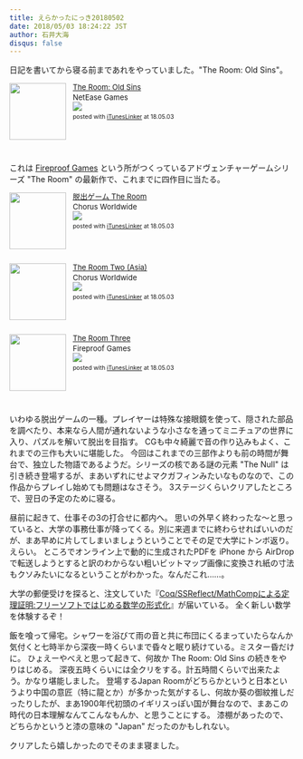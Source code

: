 ```yaml
---
title: えらかったにっき20180502
date: 2018/05/03 18:24:22 JST
author: 石井大海
disqus: false
---
```


日記を書いてから寝る前まであれをやっていました。"The Room: Old Sins"。

<div class='iTunesLinker-box' style='text-align:left;padding-bottom:20px;font-size:small;/zoom: 1;overflow: hidden;'><div class='iTunesLinker-list' style='clear: both;'><div class='iTunesLinker-image' style='float:left;margin:0px 12px 5px 0px;'><a href='https://itunes.apple.com/jp/app/the-room-old-sins/id1328732959?mt=8&uo=4&at=1010lLuG' target='_blank' rel='nofollow'><img src='https://is5-ssl.mzstatic.com/image/thumb/Purple128/v4/bb/fe/dd/bbfedd3b-c5ee-9670-2385-8eadb2dd8eeb/source/100x100bb.jpg' width='100' style='border: none;' /></a></div><div class='iTunesLinker-info' style='margin-bottom: 10px'><div class='iTunesLinker-name' style='margin-bottom:1px;line-height:120%'><a href='https://itunes.apple.com/jp/app/the-room-old-sins/id1328732959?mt=8&uo=4&at=1010lLuG' rel='nofollow' target='_blank'>The Room: Old Sins</a></div><div class='iTunesLinker-detail'>NetEase Games<br /><a href='https://itunes.apple.com/jp/app/the-room-old-sins/id1328732959?mt=8&uo=4&at=1010lLuG' rel='nofollow' target='_blank'><img src='http://ax.phobos.apple.com.edgesuite.net/ja_jp/images/web/linkmaker/badge_appstore-sm.gif'></a></div><div style='font-size:80%;margin-top:5px;line-height:120%'>posted with <a href='http://ituneslinker.biz/' title='iTunes/iPhoneアプリランキングリンク作成ツール' target='_blank'>iTunesLinker</a> at 18.05.03</div></div></div></div>

これは [Fireproof Games](http://www.fireproofgames.com) という所がつくっているアドヴェンチャーゲームシリーズ "The Room" の最新作で、これまでに四作目に当たる。

<div class='iTunesLinker-box' style='text-align:left;padding-bottom:20px;font-size:small;/zoom: 1;overflow: hidden;'><div class='iTunesLinker-list' style='clear: both;'><div class='iTunesLinker-image' style='float:left;margin:0px 12px 5px 0px;'><a href='https://itunes.apple.com/jp/app/%E8%84%B1%E5%87%BA%E3%82%B2%E3%83%BC%E3%83%A0-the-room/id972845416?mt=8&uo=4&at=1010lLuG' target='_blank' rel='nofollow'><img src='https://is3-ssl.mzstatic.com/image/thumb/Purple62/v4/eb/ed/3d/ebed3dba-e833-2376-a34f-52d142f043c0/source/100x100bb.jpg' width='100' style='border: none;' /></a></div><div class='iTunesLinker-info' style='margin-bottom: 10px'><div class='iTunesLinker-name' style='margin-bottom:1px;line-height:120%'><a href='https://itunes.apple.com/jp/app/%E8%84%B1%E5%87%BA%E3%82%B2%E3%83%BC%E3%83%A0-the-room/id972845416?mt=8&uo=4&at=1010lLuG' rel='nofollow' target='_blank'>脱出ゲーム The Room</a></div><div class='iTunesLinker-detail'>Chorus Worldwide<br /><a href='https://itunes.apple.com/jp/app/%E8%84%B1%E5%87%BA%E3%82%B2%E3%83%BC%E3%83%A0-the-room/id972845416?mt=8&uo=4&at=1010lLuG' rel='nofollow' target='_blank'><img src='http://ax.phobos.apple.com.edgesuite.net/ja_jp/images/web/linkmaker/badge_appstore-sm.gif'></a></div><div style='font-size:80%;margin-top:5px;line-height:120%'>posted with <a href='http://ituneslinker.biz/' title='iTunes/iPhoneアプリランキングリンク作成ツール' target='_blank'>iTunesLinker</a> at 18.05.03</div></div></div></div>
<div class='iTunesLinker-box' style='text-align:left;padding-bottom:20px;font-size:small;/zoom: 1;overflow: hidden;'><div class='iTunesLinker-list' style='clear: both;'><div class='iTunesLinker-image' style='float:left;margin:0px 12px 5px 0px;'><a href='https://itunes.apple.com/jp/app/the-room-two-asia/id1104869996?mt=8&uo=4&at=1010lLuG' target='_blank' rel='nofollow'><img src='https://is1-ssl.mzstatic.com/image/thumb/Purple71/v4/b0/14/d7/b014d7ea-9658-b747-94e6-e3a77b007103/source/100x100bb.jpg' width='100' style='border: none;' /></a></div><div class='iTunesLinker-info' style='margin-bottom: 10px'><div class='iTunesLinker-name' style='margin-bottom:1px;line-height:120%'><a href='https://itunes.apple.com/jp/app/the-room-two-asia/id1104869996?mt=8&uo=4&at=1010lLuG' rel='nofollow' target='_blank'>The Room Two (Asia)</a></div><div class='iTunesLinker-detail'>Chorus Worldwide<br /><a href='https://itunes.apple.com/jp/app/the-room-two-asia/id1104869996?mt=8&uo=4&at=1010lLuG' rel='nofollow' target='_blank'><img src='http://ax.phobos.apple.com.edgesuite.net/ja_jp/images/web/linkmaker/badge_appstore-sm.gif'></a></div><div style='font-size:80%;margin-top:5px;line-height:120%'>posted with <a href='http://ituneslinker.biz/' title='iTunes/iPhoneアプリランキングリンク作成ツール' target='_blank'>iTunesLinker</a> at 18.05.03</div></div></div></div>
<div class='iTunesLinker-box' style='text-align:left;padding-bottom:20px;font-size:small;/zoom: 1;overflow: hidden;'><div class='iTunesLinker-list' style='clear: both;'><div class='iTunesLinker-image' style='float:left;margin:0px 12px 5px 0px;'><a href='https://itunes.apple.com/us/app/the-room-three/id918054748?mt=8&uo=4&at=1010lLuG' target='_blank' rel='nofollow'><img src='https://is3-ssl.mzstatic.com/image/thumb/Purple69/v4/9c/a4/1e/9ca41eb9-be47-8e0b-0b70-c131ae18d722/source/100x100bb.jpg' width='100' style='border: none;' /></a></div><div class='iTunesLinker-info' style='margin-bottom: 10px'><div class='iTunesLinker-name' style='margin-bottom:1px;line-height:120%'><a href='https://itunes.apple.com/us/app/the-room-three/id918054748?mt=8&uo=4&at=1010lLuG' rel='nofollow' target='_blank'>The Room Three</a></div><div class='iTunesLinker-detail'>Fireproof Games<br /><a href='https://itunes.apple.com/us/app/the-room-three/id918054748?mt=8&uo=4&at=1010lLuG' rel='nofollow' target='_blank'><img src='http://ax.phobos.apple.com.edgesuite.net/ja_jp/images/web/linkmaker/badge_appstore-sm.gif'></a></div><div style='font-size:80%;margin-top:5px;line-height:120%'>posted with <a href='http://ituneslinker.biz/' title='iTunes/iPhoneアプリランキングリンク作成ツール' target='_blank'>iTunesLinker</a> at 18.05.03</div></div></div></div>

いわゆる脱出ゲームの一種。プレイヤーは特殊な接眼鏡を使って、隠された部品を調べたり、本来なら人間が通れないような小さなを通ってミニチュアの世界に入り、パズルを解いて脱出を目指す。
CGも中々綺麗で音の作り込みもよく、これまでの三作も大いに堪能した。
今回はこれまでの三部作よりも前の時間が舞台で、独立した物語であるようだ。シリーズの核である謎の元素 "The Null" は引き続き登場するが、まあいずれにせよマクガフィンみたいなものなので、この作品からプレイし始めても問題はなさそう。
3ステージくらいクリアしたところで、翌日の予定のために寝る。

昼前に起きて、仕事その3の打合せに都内へ。
思いの外早く終わったな〜と思っていると、大学の事務仕事が降ってくる。別に来週までに終わらせればいいのだが、まあ早めに片してしまいましょうということでその足で大学にトンボ返り。えらい。
ところでオンライン上で動的に生成されたPDFを iPhone から AirDrop で転送しようとすると訳のわからない粗いビットマップ画像に変換され紙の寸法もクソみたいになるということがわかった。なんだこれ……。

大学の郵便受けを探ると、注文していた『[Coq/SSReflect/MathCompによる定理証明:フリーソフトではじめる数学の形式化][Coq本]』が届いている。
全く新しい数学を体験するぞ！

[][Coq本]

飯を喰って帰宅。シャワーを浴びて雨の音と共に布団にくるまっていたらなんか気付くと七時半から深夜一時くらいまで昏々と眠り続けている。ミスター昏だけに。
ひょえーやべえと思って起きて、何故か The Room: Old Sins の続きをやりはじめる。
深夜五時くらいには全クリをする。計五時間くらいで出来たよう。かなり堪能しました。
登場するJapan Roomがどちらかというと日本というより中国の意匠（特に龍とか）が多かった気がするし、何故か葵の御紋推しだったりしたが、まあ1900年代初頭のイギリスっぽい国が舞台なので、まあこの時代の日本理解なんてこんなもんか、と思うことにする。
漆棚があったので、どちらかというと漆の意味の "Japan" だったのかもしれない。

クリアしたら嬉しかったのでそのまま寝ました。

[Coq本]: asin:4627062419

